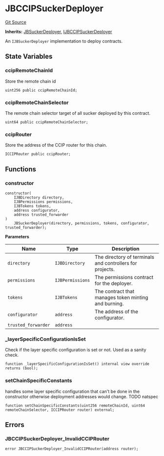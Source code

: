 # JBCCIPSuckerDeployer
[Git Source](https://github.com/Bananapus/nana-suckers/blob/faba69dd26a284c037886fb39a0fe6a34055e8dd/src/deployers/JBCCIPSuckerDeployer.sol)

**Inherits:**
[JBSuckerDeployer](/docs/v4/api/suckers/deployers/JBSuckerDeployer.md), [IJBCCIPSuckerDeployer](/docs/v4/api/suckers/interfaces/IJBCCIPSuckerDeployer.md)

An `IJBSuckerDeployer` implementation to deploy contracts.


## State Variables
### ccipRemoteChainId
Store the remote chain id


```solidity
uint256 public ccipRemoteChainId;
```


### ccipRemoteChainSelector
The remote chain selector target of all sucker deployed by this contract.


```solidity
uint64 public ccipRemoteChainSelector;
```


### ccipRouter
Store the address of the CCIP router for this chain.


```solidity
ICCIPRouter public ccipRouter;
```


## Functions
### constructor


```solidity
constructor(
    IJBDirectory directory,
    IJBPermissions permissions,
    IJBTokens tokens,
    address configurator,
    address trusted_forwarder
)
    JBSuckerDeployer(directory, permissions, tokens, configurator, trusted_forwarder);
```
**Parameters**

|Name|Type|Description|
|----|----|-----------|
|`directory`|`IJBDirectory`|The directory of terminals and controllers for projects.|
|`permissions`|`IJBPermissions`|The permissions contract for the deployer.|
|`tokens`|`IJBTokens`|The contract that manages token minting and burning.|
|`configurator`|`address`|The address of the configurator.|
|`trusted_forwarder`|`address`||


### _layerSpecificConfigurationIsSet

Check if the layer specific configuration is set or not. Used as a sanity check.


```solidity
function _layerSpecificConfigurationIsSet() internal view override returns (bool);
```

### setChainSpecificConstants

handles some layer specific configuration that can't be done in the constructor otherwise deployment
addresses would change.
TODO natspec


```solidity
function setChainSpecificConstants(uint256 remoteChainId, uint64 remoteChainSelector, ICCIPRouter router) external;
```

## Errors
### JBCCIPSuckerDeployer_InvalidCCIPRouter

```solidity
error JBCCIPSuckerDeployer_InvalidCCIPRouter(address router);
```

